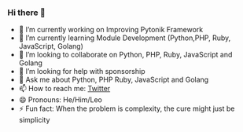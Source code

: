 ### Hi there 👋

<!--
**emmamartins/emmamartins** is a ✨ _special_ ✨ repository because its `README.md` (this file) appears on your GitHub profile.

Here are some ideas to get you started:
-->

- 🔭 I’m currently working on Improving Pytonik Framework
- 🌱 I’m currently learning Module Development (Python,PHP, Ruby, JavaScript, Golang)
- 👯 I’m looking to collaborate on Python, PHP, Ruby, JavaScript and Golang
- 🤔 I’m looking for help with sponsorship 
- 💬 Ask me about Python, PHP Ruby, JavaScript and Golang 
- 📫 How to reach me: [Twitter](https://twitter.com/emmaessiensp)
- 😄 Pronouns: He/Him/Leo
- ⚡ Fun fact: When the problem is complexity, the cure might just be simplicity
